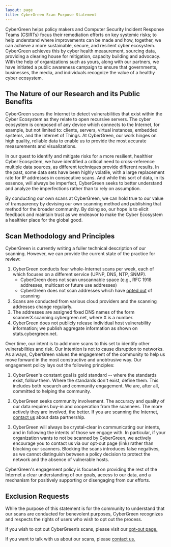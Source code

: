 ```yaml
---
layout: page
title: CyberGreen Scan Purpose Statement
---
```


CyberGreen helps policy makers and Computer Security Incident Response Teams (CSIRTs) focus their remediation efforts on key systemic risks; to help understand where improvements can be made and how, together, we can achieve a more sustainable, secure, and resilient cyber ecosystem. CyberGreen achieves this by cyber health measurement, sourcing data, providing a clearing house for mitigation, capacity building and advocacy. With the help of organizations such as yours, along with our partners, we have initiated a public awareness campaign to ensure that governments, businesses, the media, and individuals recognize the value of a healthy cyber ecosystem.

<h2>The Nature of our Research and its Public Benefits</h2>
CyberGreen scans the Internet to detect vulnerabilities that exist within the Cyber Ecosystem as they relate to open recursive servers. The cyber ecosystem is composed of any device which connects to the Internet, for example, but not limited to: clients, servers, virtual instances, embedded systems, and the Internet of Things. At CyberGreen, our work hinges on high quality, reliable data to enable us to provide the most accurate measurements and visualizations.  

In our quest to identify and mitigate risks for a more resilient, healthier Cyber Ecosystem, we have identified a critical need to cross-reference multiple data sources, as different techniques provide different results.  In the past, some data sets have been highly volatile, with a large replacement rate for IP addresses in consecutive scans. And while this sort of data, in its essence, will always be imperfect, CyberGreen seeks to better understand and analyze the imperfections rather than to rely on assumption. 

By conducting our own scans at CyberGreen, we can hold true to our value of transparency by devising our own scanning method and publishing that method for the broader community. By doing so, our hope is to elicit feedback and maintain trust as we endeavor to make the Cyber Ecosystem a healthier place for the global good.

<h2> Scan Methodology and Principles </h2>

CyberGreen is currently writing a fuller technical description of our scanning. However, we can provide the current state of the practice for review: 

1.   CyberGreen conducts four whole-Internet scans per week, each of which focuses on a different service (UPNP, DNS, NTP, SNMP).
      - CyberGreen does not scan unscannable space (e.g., RFC 1918 addresses, multicast or future use addresses)
      - CyberGreen does not scan addresses which have <a href="https://www.cybergreen.net/opt-out/"> opted out</a> of scanning
2.   Scans are conducted from various cloud providers and the scanning addresses change regularly.
3.   The addresses are assigned fixed DNS names of the form scannerX.scanning.cybergreen.net, where X is a number.
4.   CyberGreen does not publicly release individual host vulnerability information; we publish aggregate information as shown on stats.cybergreen.net.

Over time, our intent is to add more scans to this set to identify other vulnerabilities and risk. Our intention is not to cause disruption to networks. As always, CyberGreen values the engagement of the community to help us move forward in the most constructive and unobtrusive way. Our engagement policy lays out the following principles:

1.   CyberGreen's constant goal is gold standard -- where the standards  exist, follow them.  Where the standards don't exist, define them. This includes both research and community engagement.  We are, after all, committed to helping the community.

2.   CyberGreen seeks community involvement.  The accuracy and quality of our data requires buy-in and cooperation from the scannees.  The more actively they are involved, the better.  If you are scanning the Internet, <a href="http://www.cybergreen.net/contact/"> contact us</a>  about data partnership.  

3.   CyberGreen will always be crystal-clear in communicating our intents, and in following the intents of those we engage with.  In particular, if your organization wants to not be scanned by CyberGreen, we actively encourage you to contact us via our opt-out page (link) rather than blocking our scanners.  Blocking the scans introduces false negatives, as we cannot distinguish between a policy decision to protect the network and the absence of vulnerable hosts. 

CyberGreen's engagement policy is focused on providing the rest of the Internet a clear understanding of our goals, access to our data, and a mechanism for positively supporting or disengaging from our efforts.  

<h2> Exclusion Requests </h2>

While the purpose of this statement is for the community to understand that our scans are conducted for benevolent purposes, CyberGreen recognizes and respects the rights of users who wish to opt out the process. 

If you wish to opt out CyberGreen’s scans, please visit our <a href="https://www.cybergreen.net/opt-out/"> opt-out page.</a>

If you want to talk with us about our scans, please <a href="http://www.cybergreen.net/contact/"> contact us.</a>
